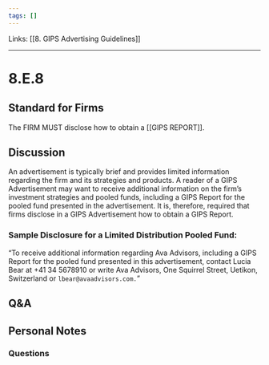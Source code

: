 ```yaml
---
tags: []
---
```

Links: [[8. GIPS Advertising Guidelines]]
___
# 8.E.8
## Standard for Firms
The FIRM MUST disclose how to obtain a [[GIPS REPORT]].
## Discussion
An advertisement is typically brief and provides limited information regarding the firm and its strategies and products. A reader of a GIPS Advertisement may want to receive additional information on the firm’s investment strategies and pooled funds, including a GIPS Report for the pooled fund presented in the advertisement. It is, therefore, required that firms disclose in a GIPS Advertisement how to obtain a GIPS Report.
### Sample Disclosure for a Limited Distribution Pooled Fund:
“To receive additional information regarding Ava Advisors, including a GIPS Report for the pooled fund presented in this advertisement, contact Lucia Bear at +41 34 5678910 or write Ava Advisors, One Squirrel Street, Uetikon, Switzerland or `lbear@avaadvisors.com.`”
## Q&A

## Personal Notes

### Questions